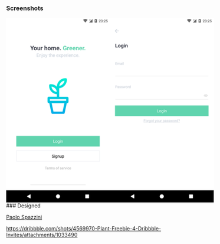 ### Screenshots
<div style="display: flex ">
<Img src="./resource/images/welcome.png" style="height: 500px">
<Img src="./resource/images/login.png" style="height: 500px;">
</div>
### Designed

[Paolo Spazzini](https://dribbble.com/paolospazzini)

https://dribbble.com/shots/4569970-Plant-Freebie-4-Dribbble-Invites/attachments/1033490